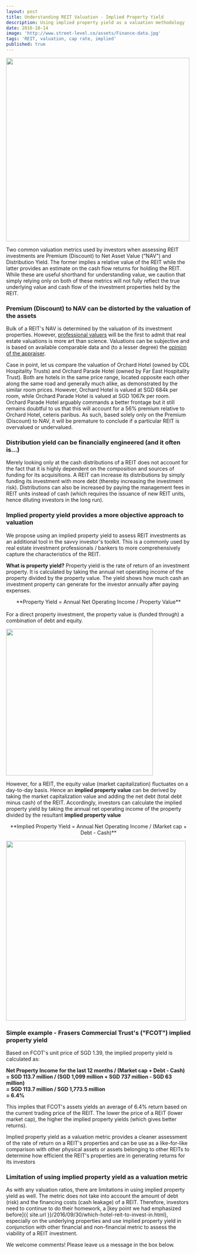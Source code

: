 ```yaml
---
layout: post
title: Understanding REIT Valuation - Implied Property Yield
description: Using implied property yield as a valuation methodology
date: 2016-10-14
image: 'http://www.street-level.co/assets/Finance-data.jpg'
tags: 'REIT, valuation, cap rate, implied'
published: true
---
```


<img src="{{ site.url }}/assets/Finance-data.jpg" width="500px"><br>

Two common valuation metrics used by investors when assessing REIT investments are Premium (Discount) to Net Asset Value ("NAV") and Distribution Yield. The former implies a relative value of the REIT while the latter provides an estimate on the cash flow returns for holding the REIT. While these are useful shorthand for understanding value, we caution that simply relying only on both of these metrics will not fully reflect the true underlying value and cash flow of the investment properties held by the REIT. <!--more-->

### Premium (Discount) to NAV can be distorted by the valuation of the assets
Bulk of a REIT's NAV is determined by the valuation of its investment properties. However, [professional valuers](http://www.sisv.org.sg/) will be the first to admit that real estate valuations is more art than science. Valuations can be subjective and is based on available comparable data and (to a lesser degree) the [opinion of the appraiser](http://www.wongpartnership.com/index.php/files/download/2294).

Case in point, let us compare the valuation of Orchard Hotel (owned by CDL Hospitality Trusts) and Orchard Parade Hotel (owned by Far East Hospitality Trust). Both are hotels in the same price range, located opposite each other along the same road and generally much alike, as demonstrated by the similar room prices. However, Orchard Hotel is valued at SGD 684k per room, while Orchard Parade Hotel is valued at SGD 1067k per room. Orchard Parade Hotel arguably commands a better frontage but it still remains doubtful to us that this will account for a 56% premium relative to Orchard Hotel, ceteris paribus. As such, based solely only on the Premium (Discount) to NAV, it will be premature to conclude if a particular REIT is overvalued or undervalued.

### Distribution yield can be financially engineered (and it often is...)
Merely looking only at the cash distributions of a REIT does not account for the fact that it is highly dependent on the composition and sources of funding for its acquisitions. A REIT can increase its distributions by simply funding its investment with more debt (thereby increasing the investment risk). Distributions can also be increased by paying the management fees in REIT units instead of cash (which requires the issuance of new REIT units, hence diluting investors in the long run).

### Implied property yield provides a more objective approach to valuation
We propose using an implied property yield to assess REIT investments as an additional tool in the savvy investor's toolkit. This is a commonly used by real estate investment professionals / bankers to more comprehensively capture the characteristics of the REIT.

**What is property yield?**
Property yield is the rate of return of an investment property. It is calculated by taking the annual net operating income of the property divided by the property value. The yield shows how much cash an investment property can generate for the investor annually after paying expenses.

<center>**Property Yield = Annual Net Operating Income / Property Value**<br><br></center>
For a direct property investment, the property value is (funded through) a combination of debt and equity.<br>

<img src="{{ site.url }}/assets/Property-value.png" width="400px"><br>

However, for a REIT, the equity value (market capitalization) fluctuates on a day-to-day basis. Hence an **implied property value** can be derived by taking the market capitalization value and adding the net debt (total debt minus cash) of the REIT. Accordingly, investors can calculate the implied property yield by taking the annual net operating income of the property divided by the resultant **implied property value**<br>

<center>**Implied Property Yield = Annual Net Operating Income / (Market cap + Debt - Cash)**<br></center>

<img src="{{ site.url }}/assets/Implied-property-value.png" width="490px"><br>

### Simple example - Frasers Commercial Trust's ("FCOT") implied property yield

Based on FCOT's unit price of SGD 1.39, the implied property yield is calculated as:<br>

**Net Property Income for the last 12 months / (Market cap + Debt - Cash)**<br>
**= SGD 113.7 million / (SGD 1,099 million + SGD 737 million - SGD 63 million)**<br>
**= SGD 113.7 million / SGD 1,773.5 million**<br>
**= 6.4%**<br>

This implies that FCOT's assets yields an average of 6.4% return based on the current trading price of the REIT. The lower the price of a REIT (lower market cap), the higher the implied property yields (which gives better returns). 

Implied property yield as a valuation metric provides a cleaner assessment of the rate of return on a REIT's properties and can be use as a like-for-like comparison with other physical assets or assets belonging to other REITs to determine how efficient the REIT's properties are in generating returns for its investors

### Limitation of using implied property yield as a valuation metric
As with any valuation ratios, there are limitations in using implied property yield as well. The metric does not take into account the amount of debt (risk) and the financing costs (cash leakage) of a REIT. Therefore, investors need to continue to do their homework, a [key point we had emphasized before]{{ site.url }}/2016/09/30/which-hotel-reit-to-invest-in.html), especially on the underlying properties and use implied property yield in conjunction with other financial and non-financial metric to assess the viability of a REIT investment. 

We welcome comments! Please leave us a message in the box below.
